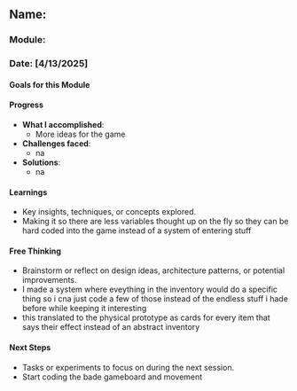 <!-- Markdown Docs: https://docs.github.com/en/get-started/writing-on-github/getting-started-with-writing-and-formatting-on-github/basic-writing-and-formatting-syntax -->
## Name: 
### Module:

<!-- Repeat the below as needed-->
### Date: [4/13/2025]

#### Goals for this Module


#### Progress
- **What I accomplished**:
  - More ideas for the game
- **Challenges faced**:
  - na
- **Solutions**:
  - na

#### Learnings
- Key insights, techniques, or concepts explored.
-  Making it so there are less variables thought up on the fly so they can be hard coded into the game instead of a system of entering stuff

#### Free Thinking
- Brainstorm or reflect on design ideas, architecture patterns, or potential improvements.
-  I made a system where eveything in the inventory would do a specific thing so i cna just code a few of those instead of the endless stuff i hade before while keeping it interesting
-  this translated to the physical prototype as cards for every item that says their effect instead of an abstract inventory

#### Next Steps
- Tasks or experiments to focus on during the next session.
- Start coding the bade gameboard and movement
